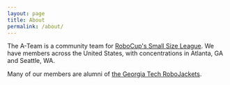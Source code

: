 ```yaml
---
layout: page
title: About
permalink: /about/
---
```


The A-Team is a community team for [RoboCup's Small Size League](https://ssl.robocup.org/). We have members across the United States, with concentrations in Atlanta, GA and Seattle, WA.

Many of our members are alumni of [the Georgia Tech RoboJackets](https://robojackets.org/).

